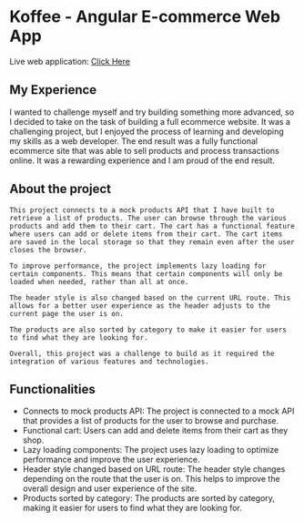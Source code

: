 # Koffee - Angular E-commerce Web App
Live web application: <a href="https://dazzling-piroshki-f56cb2.netlify.app/">Click Here</a></p>

## My Experience
I wanted to challenge myself and try building something more advanced, so I decided to take on the task of building a full ecommerce website. It was a challenging project, but I enjoyed the process of learning and developing my skills as a web developer. The end result was a fully functional ecommerce site that was able to sell products and process transactions online. It was a rewarding experience and I am proud of the end result.

## About the project
    This project connects to a mock products API that I have built to retrieve a list of products. The user can browse through the various products and add them to their cart. The cart has a functional feature where users can add or delete items from their cart. The cart items are saved in the local storage so that they remain even after the user closes the browser.

    To improve performance, the project implements lazy loading for certain components. This means that certain components will only be loaded when needed, rather than all at once.

    The header style is also changed based on the current URL route. This allows for a better user experience as the header adjusts to the current page the user is on.

    The products are also sorted by category to make it easier for users to find what they are looking for.

    Overall, this project was a challenge to build as it required the integration of various features and technologies.

## Functionalities
<ul>
    <li>Connects to mock products API: The project is connected to a mock API that provides a list of products for the user to browse and purchase.</li>
    <li>Functional cart: Users can add and delete items from their cart as they shop.</li>
    <li>Lazy loading components: The project uses lazy loading to optimize performance and improve the user experience.</li>
    <li>Header style changed based on URL route: The header style changes depending on the route that the user is on. This helps to improve the overall design and user experience of the site.</li>
    <li>Products sorted by category: The products are sorted by category, making it easier for users to find what they are looking for.</li>
</ul>